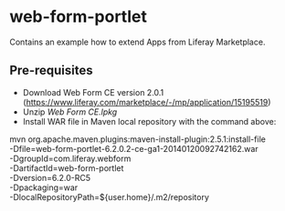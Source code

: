 web-form-portlet
================

Contains an example how to extend Apps from Liferay Marketplace.

Pre-requisites
--------------

- Download Web Form CE version 2.0.1 (https://www.liferay.com/marketplace/-/mp/application/15195519)
- Unzip *Web Form CE.lpkg*
- Install WAR file in Maven local repository with the command above: 

mvn org.apache.maven.plugins:maven-install-plugin:2.5.1:install-file \
	-Dfile=web-form-portlet-6.2.0.2-ce-ga1-20140120092742162.war \
	-DgroupId=com.liferay.webform \
	-DartifactId=web-form-portlet \
	-Dversion=6.2.0-RC5 \
	-Dpackaging=war \
	-DlocalRepositoryPath=${user.home}/.m2/repository
